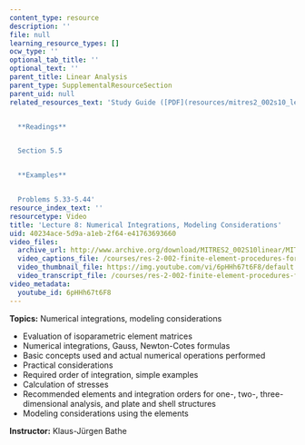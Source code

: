 ```yaml
---
content_type: resource
description: ''
file: null
learning_resource_types: []
ocw_type: ''
optional_tab_title: ''
optional_text: ''
parent_title: Linear Analysis
parent_type: SupplementalResourceSection
parent_uid: null
related_resources_text: 'Study Guide ([PDF](resources/mitres2_002s10_lec08))


  **Readings**


  Section 5.5


  **Examples**


  Problems 5.33-5.44'
resource_index_text: ''
resourcetype: Video
title: 'Lecture 8: Numerical Integrations, Modeling Considerations'
uid: 40234ace-5d9a-a1eb-2f64-e41763693660
video_files:
  archive_url: http://www.archive.org/download/MITRES2_002S10linear/MITRES2_002S10linear_lec08_300k.mp4
  video_captions_file: /courses/res-2-002-finite-element-procedures-for-solids-and-structures-spring-2010/ed623e0185bd584c83e129e6579ef38b_6pHHh67t6F8.vtt
  video_thumbnail_file: https://img.youtube.com/vi/6pHHh67t6F8/default.jpg
  video_transcript_file: /courses/res-2-002-finite-element-procedures-for-solids-and-structures-spring-2010/267d98013d87ccbe6633535b9477dca5_6pHHh67t6F8.pdf
video_metadata:
  youtube_id: 6pHHh67t6F8
---
```


**Topics:** Numerical integrations, modeling considerations

*   Evaluation of isoparametric element matrices
*   Numerical integrations, Gauss, Newton-Cotes formulas
*   Basic concepts used and actual numerical operations performed
*   Practical considerations
*   Required order of integration, simple examples
*   Calculation of stresses
*   Recommended elements and integration orders for one-, two-, three-dimensional analysis, and plate and shell structures
*   Modeling considerations using the elements

**Instructor:** Klaus-Jürgen Bathe